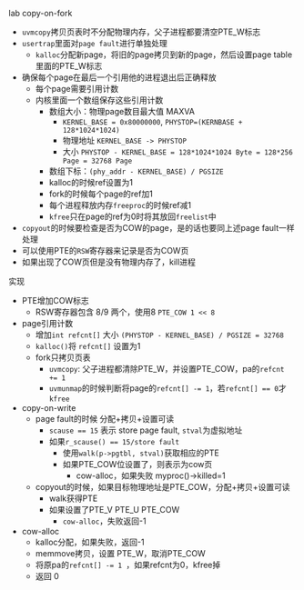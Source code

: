 
lab copy-on-fork

- `uvmcopy`拷贝页表时不分配物理内存，父子进程都要清空PTE_W标志
- `usertrap`里面对`page fault`进行单独处理
  - `kalloc`分配新page，将旧的page拷贝到新的page，然后设置page table里面的PTE_W标志
- 确保每个page在最后一个引用他的进程退出后正确释放
  - 每个page需要引用计数
  - 内核里面一个数组保存这些引用计数
    - 数组大小：物理page数目最大值 MAXVA
      - `KERNEL_BASE = 0x80000000`, `PHYSTOP=(KERNBASE + 128*1024*1024)`
      - 物理地址 `KERNEL_BASE -> PHYSTOP`
      - 大小 `PHYSTOP - KERNEL_BASE = 128*1024*1024 Byte = 128*256 Page = 32768 Page`
    - 数组下标：`(phy_addr - KERNEL_BASE) / PGSIZE`
    - kalloc的时候ref设置为1
    - fork的时候每个page的ref加1
    - 每个进程释放内存`freeproc`的时候ref减1
    - `kfree`只在page的ref为0时将其放回`freelist`中
- `copyout`的时候要检查是否为COW的page，是的话也要同上述page fault一样处理
- 可以使用PTE的`RSW`寄存器来记录是否为COW页
- 如果出现了COW页但是没有物理内存了，kill进程

实现

- PTE增加COW标志
  - RSW寄存器包含 8/9 两个，使用8 `PTE_COW 1 << 8`
- page引用计数
  - 增加`int refcnt[]` 大小 `(PHYSTOP - KERNEL_BASE) / PGSIZE = 32768`
  - `kalloc()`将 `refcnt[]` 设置为1
  - fork只拷贝页表
    - `uvmcopy`: 父子进程都清除PTE_W，并设置PTE_COW，pa的`refcnt += 1`
    - `uvmunmap`的时候判断将page的`refcnt[] -= 1`，若`refcnt[] == 0`才`kfree`
- copy-on-write
  - page fault的时候 分配+拷贝+设置可读
    - `scause == 15` 表示 store page fault, `stval`为虚拟地址
    - 如果`r_scause() == 15/store fault`
      - 使用`walk(p->pgtbl, stval)`获取相应的PTE
      - 如果PTE_COW位设置了，则表示为cow页
        - cow-alloc，如果失败 myproc()->killed=1 
  - copyout的时候，如果目标物理地址是PTE_COW，分配+拷贝+设置可读
    - walk获得PTE
    - 如果设置了PTE_V PTE_U PTE_COW
      - `cow-alloc`，失败返回-1
- cow-alloc
  - kalloc分配，如果失败，返回-1
  - memmove拷贝，设置 PTE_W，取消PTE_COW
  - 将原pa的`refcnt[] -= 1 `，如果refcnt为0，kfree掉
  - 返回 0

